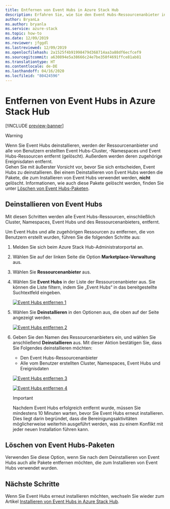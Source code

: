 ```yaml
---
title: Entfernen von Event Hubs in Azure Stack Hub
description: Erfahren Sie, wie Sie den Event Hubs-Ressourcenanbieter in Azure Stack Hub entfernen.
author: BryanLa
ms.author: bryanla
ms.service: azure-stack
ms.topic: how-to
ms.date: 12/09/2019
ms.reviewer: jfggdl
ms.lastreviewed: 12/09/2019
ms.openlocfilehash: 2a1525f4b91998479d368714aa3a88df6ecfcef9
ms.sourcegitcommit: a630894e5a38666c24e7be350f4691ffce81ab81
ms.translationtype: HT
ms.contentlocale: de-DE
ms.lasthandoff: 04/16/2020
ms.locfileid: "80424596"
---
```

# <a name="how-to-remove-event-hubs-on-azure-stack-hub"></a>Entfernen von Event Hubs in Azure Stack Hub

[!INCLUDE [preview-banner](../includes/event-hubs-preview.md)]

> [!WARNING]
> Wenn Sie Event Hubs deinstallieren, werden der Ressourcenanbieter und alle von Benutzern erstellten Event Hubs-Cluster, -Namespaces und Event Hubs-Ressourcen entfernt (gelöscht). Außerdem werden deren zugehörige Ereignisdaten entfernt.  
> Gehen Sie mit äußerster Vorsicht vor, bevor Sie sich entscheiden, Event Hubs zu deinstallieren. Bei einem Deinstallieren von Event Hubs werden die Pakete, die zum Installieren von Event Hubs verwendet werden, **nicht** gelöscht. Informationen, wie auch diese Pakete gelöscht werden, finden Sie unter [Löschen von Event Hubs-Paketen](#delete-event-hubs-packages).

## <a name="uninstall-event-hubs"></a>Deinstallieren von Event Hubs

Mit diesen Schritten werden alle Event Hubs-Ressourcen, einschließlich Cluster, Namespaces, Event Hubs und des Ressourcenanbieters, entfernt.

Um Event Hubs und alle zugehörigen Ressourcen zu entfernen, die von Benutzern erstellt wurden, führen Sie die folgenden Schritte aus:

1. Melden Sie sich beim Azure Stack Hub-Administratorportal an.
2. Wählen Sie auf der linken Seite die Option **Marketplace-Verwaltung** aus.
3. Wählen Sie **Ressourcenanbieter** aus.
4. Wählen Sie **Event Hubs** in der Liste der Ressourcenanbieter aus. Sie können die Liste filtern, indem Sie „Event Hubs“ in das bereitgestellte Suchtextfeld eingeben.

   [![Event Hubs entfernen 1](media/event-hubs-rp-remove/1-uninstall.png)](media/event-hubs-rp-remove/1-uninstall.png#lightbox)

5. Wählen Sie **Deinstallieren** in den Optionen aus, die oben auf der Seite angezeigt werden.

   [![Event Hubs entfernen 2](media/event-hubs-rp-remove/2-uninstall.png)](media/event-hubs-rp-remove/2-uninstall.png#lightbox)

6. Geben Sie den Namen des Ressourcenanbieters ein, und wählen Sie anschließend **Deinstallieren** aus. Mit dieser Aktion bestätigen Sie, dass Sie Folgendes deinstallieren möchten:
   - Den Event Hubs-Ressourcenanbieter
   - Alle vom Benutzer erstellten Cluster, Namespaces, Event Hubs und Ereignisdaten

   [![Event Hubs entfernen 3](media/event-hubs-rp-remove/3-uninstall.png)](media/event-hubs-rp-remove/3-uninstall.png#lightbox)

   [![Event Hubs entfernen 4](media/event-hubs-rp-remove/4-uninstall.png)](media/event-hubs-rp-remove/4-uninstall.png#lightbox)

   > [!IMPORTANT]
   > Nachdem Event Hubs erfolgreich entfernt wurde, müssen Sie mindestens 10 Minuten warten, bevor Sie Event Hubs erneut installieren. Dies liegt darin begründet, dass die Bereinigungsaktivitäten möglicherweise weiterhin ausgeführt werden, was zu einem Konflikt mit jeder neuen Installation führen kann.

## <a name="delete-event-hubs-packages"></a>Löschen von Event Hubs-Paketen

Verwenden Sie diese Option, wenn Sie nach dem Deinstallieren von Event Hubs auch alle Pakete entfernen möchten, die zum Installieren von Event Hubs verwendet wurden. 

## <a name="next-steps"></a>Nächste Schritte

Wenn Sie Event Hubs erneut installieren möchten, wechseln Sie wieder zum Artikel [Installieren von Event Hubs in Azure Stack Hub](event-hubs-rp-install.md).